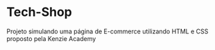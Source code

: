 # Tech-Shop

Projeto simulando uma página de E-commerce utilizando HTML e CSS proposto pela Kenzie Academy
